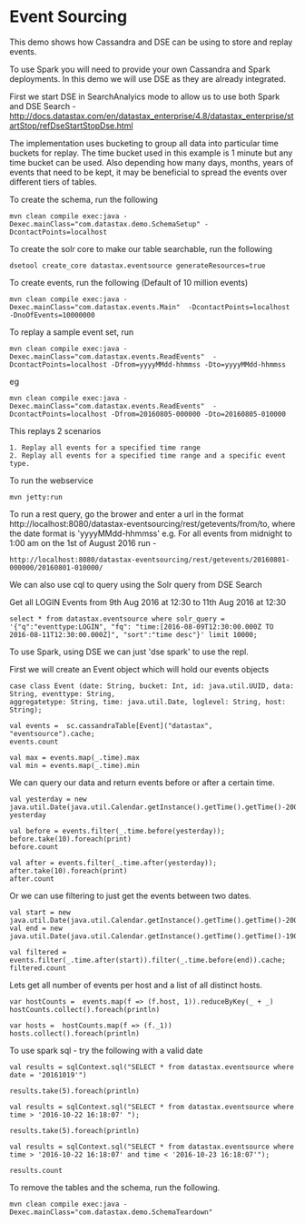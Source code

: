 Event Sourcing
========================

This demo shows how Cassandra and DSE can be using to store and replay events. 

To use Spark you will need to provide your own Cassandra and Spark deployments. In this demo we will use DSE as they are already integrated.

First we start DSE in SearchAnalyics mode to allow us to use both Spark and DSE Search - 
http://docs.datastax.com/en/datastax_enterprise/4.8/datastax_enterprise/startStop/refDseStartStopDse.html

The implementation uses bucketing to group all data into particular time buckets for replay. The time bucket used in this example is 1 minute but any time bucket can be used. Also depending how many days, months, years of events that need to be kept, it may be beneficial to spread the events over different tiers of tables.    

To create the schema, run the following

	mvn clean compile exec:java -Dexec.mainClass="com.datastax.demo.SchemaSetup" -DcontactPoints=localhost
	
To create the solr core to make our table searchable, run the following

	dsetool create_core datastax.eventsource generateResources=true
	
To create events, run the following (Default of 10 million events) 
	
	mvn clean compile exec:java -Dexec.mainClass="com.datastax.events.Main"  -DcontactPoints=localhost -DnoOfEvents=10000000
	
To replay a sample event set, run 

	mvn clean compile exec:java -Dexec.mainClass="com.datastax.events.ReadEvents"  -DcontactPoints=localhost -Dfrom=yyyyMMdd-hhmmss -Dto=yyyyMMdd-hhmmss
	
eg

	mvn clean compile exec:java -Dexec.mainClass="com.datastax.events.ReadEvents"  -DcontactPoints=localhost -Dfrom=20160805-000000 -Dto=20160805-010000
	
This replays 2 scenarios

	1. Replay all events for a specified time range
	2. Replay all events for a specified time range and a specific event type.		
			
To run the webservice

	mvn jetty:run
	
To run a rest query, go the brower and enter a url in the format http://localhost:8080/datastax-eventsourcing/rest/getevents/from/to, 
where the date format is 'yyyyMMdd-hhmmss' e.g. For all events from midnight to 1:00 am on the 1st of August 2016 run - 

	http://localhost:8080/datastax-eventsourcing/rest/getevents/20160801-000000/20160801-010000/

We can also use cql to query using the Solr query from DSE Search

Get all LOGIN Events from 9th Aug 2016 at 12:30 to 11th Aug 2016 at 12:30 

	select * from datastax.eventsource where solr_query = '{"q":"eventtype:LOGIN", "fq": "time:[2016-08-09T12:30:00.000Z TO 2016-08-11T12:30:00.000Z]", "sort":"time desc"}' limit 10000;

To use Spark, using DSE we can just 'dse spark' to use the repl.

First we will create an Event object which will hold our events objects

```
case class Event (date: String, bucket: Int, id: java.util.UUID, data: String, eventtype: String, 
aggregatetype: String, time: java.util.Date, loglevel: String, host: String); 

val events =  sc.cassandraTable[Event]("datastax", "eventsource").cache; 
events.count

val max = events.map(_.time).max
val min = events.map(_.time).min
```

We can query our data and return events before or after a certain time.

```
val yesterday = new java.util.Date(java.util.Calendar.getInstance().getTime().getTime()-200000000);
yesterday

val before = events.filter(_.time.before(yesterday)); 
before.take(10).foreach(print) 
before.count
 
val after = events.filter(_.time.after(yesterday)); 
after.take(10).foreach(print) 
after.count
```

Or we can use filtering to just get the events between two dates. 

```
val start = new java.util.Date(java.util.Calendar.getInstance().getTime().getTime()-200000000);
val end = new java.util.Date(java.util.Calendar.getInstance().getTime().getTime()-190000000);

val filtered = events.filter(_.time.after(start)).filter(_.time.before(end)).cache;
filtered.count
```

Lets get all number of events per host and a list of all distinct hosts.
```
var hostCounts =  events.map(f => (f.host, 1)).reduceByKey(_ + _)
hostCounts.collect().foreach(println)

var hosts =  hostCounts.map(f => (f._1))
hosts.collect().foreach(println)
```

To use spark sql - try the following with a valid date 
```
val results = sqlContext.sql("SELECT * from datastax.eventsource where date = '20161019'")
 
results.take(5).foreach(println)

val results = sqlContext.sql("SELECT * from datastax.eventsource where time > '2016-10-22 16:18:07' ");

results.take(5).foreach(println)

val results = sqlContext.sql("SELECT * from datastax.eventsource where time > '2016-10-22 16:18:07' and time < '2016-10-23 16:18:07'");

results.count
```

To remove the tables and the schema, run the following.

    mvn clean compile exec:java -Dexec.mainClass="com.datastax.demo.SchemaTeardown"
    


    
